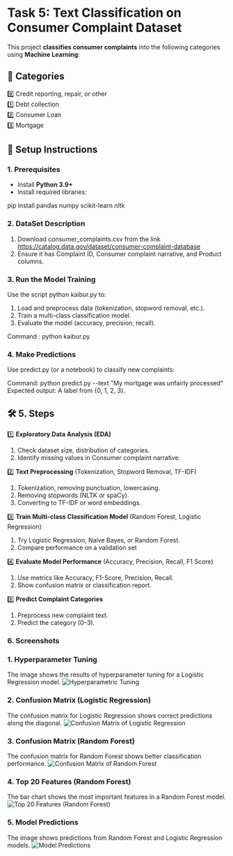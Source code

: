 # **Task 5: Text Classification on Consumer Complaint Dataset**

This project **classifies consumer complaints** into the following categories using **Machine Learning**:

## 📌 Categories
0️⃣ Credit reporting, repair, or other  
1️⃣ Debt collection  
2️⃣ Consumer Loan  
3️⃣ Mortgage  

## 🚀 Setup Instructions

### **1. Prerequisites**
- Install **Python 3.9+**
- Install required libraries:

pip install pandas numpy scikit-learn nltk

### **2. DataSet Description**
1. Download consumer_complaints.csv from the link https://catalog.data.gov/dataset/consumer-complaint-database
2. Ensure it has Complaint ID, Consumer complaint narrative, and Product columns.

### **3. Run the Model Training**
Use the script python kaibur.py to:
1. Load and preprocess data (tokenization, stopword removal, etc.).
2. Train a multi-class classification model.
3. Evaluate the model (accuracy, precision, recall).

Command : python kaibur.py

### **4. Make Predictions**
Use predict.py (or a notebook) to classify new complaints:

Command: python predict.py --text "My mortgage was unfairly processed"
Expected output: A label from {0, 1, 2, 3}.

## 🛠️ 5. Steps

1️⃣ **Exploratory Data Analysis (EDA)**
 1. Check dataset size, distribution of categories.
 2. Identify missing values in Consumer complaint narrative.

2️⃣ **Text Preprocessing** (Tokenization, Stopword Removal, TF-IDF)
1. Tokenization, removing punctuation, lowercasing.
2. Removing stopwords (NLTK or spaCy).
3. Converting to TF-IDF or word embeddings.

3️⃣ **Train Multi-class Classification Model**  (Random Forest, Logistic Regression)
1. Try Logistic Regression, Naive Bayes, or Random Forest.
2. Compare performance on a validation set

4️⃣ **Evaluate Model Performance**  (Accuracy, Precision, Recall, F1 Score)
1. Use metrics like Accuracy, F1-Score, Precision, Recall.
2. Show confusion matrix or classification report.

5️⃣ **Predict Complaint Categories**
1. Preprocess new complaint text.
2. Predict the category (0–3).

### **6. Screenshots**

### 1. Hyperparameter Tuning
The image shows the results of hyperparameter tuning for a Logistic Regression model.
![Hyperparametric Tuning](https://github.com/user-attachments/assets/e9322bb5-4128-49fc-af53-54b788d44647)


### 2. Confusion Matrix (Logistic Regression)
The confusion matrix for Logistic Regression shows correct predictions along the diagonal.
![Confusion Matrix of Logistic Regression](https://github.com/user-attachments/assets/df261c0e-2bfe-40d5-befe-0c7fa10da5b2)


### 3. Confusion Matrix (Random Forest)
The confusion matrix for Random Forest shows better classification performance.
![Confusion Matrix of Random Forest](https://github.com/user-attachments/assets/8b0345d9-b28b-41de-ad2a-b0beece143d8)


### 4. Top 20 Features (Random Forest)
The bar chart shows the most important features in a Random Forest model.
![Top 20 Features (Random Forest)](images/top_20_features_rf.png)

### 5. Model Predictions
The image shows predictions from Random Forest and Logistic Regression models.
![Model Predictions](images/model_predictions.png)
